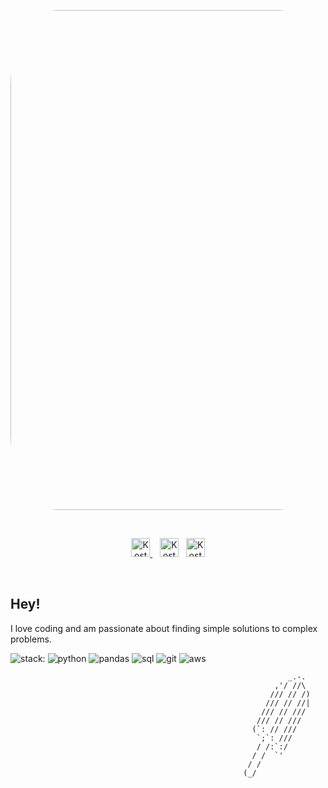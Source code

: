 <p align='center'>
    <img width='800' height='' src='images/airport.gif' style='border-radius: 15%'>
</p>
<br>

<p align='center'>
<a href="https://linkedin.com/in/kostyafarber">
    <img align="" alt="Kostya's LinkedIn" width="30px" src="https://simpleicons.vercel.app/linkedin/ffffff"/>
<a/>&nbsp;&nbsp;
    <img align="" alt="Kostya's LinkedIn" width="30px" src="https://simpleicons.vercel.app/medium/ffffff"/>&nbsp;&nbsp;
    <img align="" alt="Kostya's LinkedIn" width="30px" src="https://simpleicons.vercel.app/spotify/ffffff"/>

</p>
<br>

## Hey!
I love coding and am passionate about finding simple solutions to complex problems.

![stack:](https://img.shields.io/static/v1?&message=stack:&label=&style=flat-sqaure&logoColor=fca311&color=black)
![python](https://img.shields.io/static/v1?&logo=python&message=python&label=&style=flat-sqaure&logoColor=fca311)
![pandas](https://img.shields.io/static/v1?&logo=pandas&message=pandas&label=&style=flat-sqaure&logoColor=fca311)
![sql](https://img.shields.io/static/v1?&logo=pandas&message=pandas&label=&style=flat-sqaure&logoColor=fca311)
![git](https://img.shields.io/static/v1?&logo=git&message=git&label=&style=flat-sqaure&logoColor=fca311)
![aws](https://img.shields.io/static/v1?&logo=amazonaws&message=aws&label=&style=flat-sqaure&logoColor=fca311)
    
```
                                                              _.-.
                                                           ,'/ //\
                                                          /// // /)
                                                         /// // //|
                                                        /// // ///
                                                       /// // ///
                                                      (`: // ///
                                                       `;`: ///
                                                       / /:`:/
                                                      / /  `'
                                                     / /
                                                    (_/  
```
